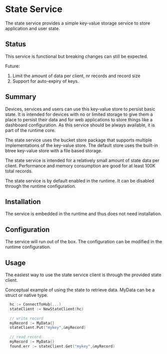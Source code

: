 # State Service

The state service provides a simple key-value storage service to store application and user state.


## Status

This service is functional but breaking changes can still be expected.

Future:
1. Limit the amount of data per client, nr records and record size 
2. Support for auto-expiry of keys.

## Summary

Devices, services and users can use this key-value store to persist basic state. It is intended for devices with no or limited storage to give them a place to persist their data and for web applications to store things like a dashboard configuration. As this service should be always available, it is part of the runtime core.

The state service uses the bucket store package that supports multiple implementations of the key-value store. The default store uses the built-in btree key-value store with a file based storage.  

The state service is intended for a relatively small amount of state data per client. Performance and memory consumption are good for at least 100K total records.

The state service is by default enabled in the runtime. It can be disabled through the runtime configuration. 

## Installation  

The service is embedded in the runtime and thus does not need installation.  

## Configuration

The service will run out of the box. The configuration can be modified in the runtime configuration. 


## Usage

The easiest way to use the state service client is through the provided state client.

Conceptual example of using the state to retrieve data. MyData can be a struct or native type.  
```go
  hc := ConnectToHub(...)
  stateClient := NewStateClient(hc)
  
  // write record
  myRecord := MyData{}
  stateClient.Put("mykey",&myRecord)
  
  // read record
  myRecord := MyData{}
  found,err := stateClient.Get("mykey",&myRecord)
```
